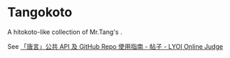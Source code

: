 # Tangokoto
A hitokoto-like collection of Mr.Tang's .  

See [「唐言」公共 API 及 GitHub Repo 使用指南 - 帖子 - LYOI Online Judge](https://lyoi.ac/article/91)
